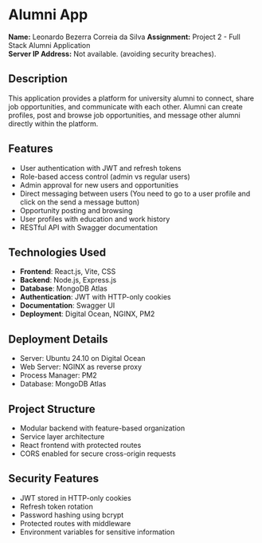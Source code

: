 # Alumni App

**Name:** Leonardo Bezerra Correia da Silva
**Assignment:** Project 2 - Full Stack Alumni Application  
**Server IP Address:** Not available. (avoiding security breaches).

## Description
This application provides a platform for university alumni to connect, share job opportunities, and communicate with each other. Alumni can create profiles, post and browse job opportunities, and message other alumni directly within the platform.

## Features
- User authentication with JWT and refresh tokens
- Role-based access control (admin vs regular users)
- Admin approval for new users and opportunities
- Direct messaging between users (You need to go to a user profile and click on the send a message button)
- Opportunity posting and browsing
- User profiles with education and work history
- RESTful API with Swagger documentation

## Technologies Used
- **Frontend**: React.js, Vite, CSS
- **Backend**: Node.js, Express.js
- **Database**: MongoDB Atlas
- **Authentication**: JWT with HTTP-only cookies
- **Documentation**: Swagger UI
- **Deployment**: Digital Ocean, NGINX, PM2

## Deployment Details
- Server: Ubuntu 24.10 on Digital Ocean
- Web Server: NGINX as reverse proxy
- Process Manager: PM2
- Database: MongoDB Atlas

## Project Structure
- Modular backend with feature-based organization
- Service layer architecture
- React frontend with protected routes
- CORS enabled for secure cross-origin requests

## Security Features
- JWT stored in HTTP-only cookies
- Refresh token rotation
- Password hashing using bcrypt
- Protected routes with middleware
- Environment variables for sensitive information
